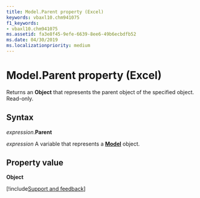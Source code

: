 ```yaml
---
title: Model.Parent property (Excel)
keywords: vbaxl10.chm941075
f1_keywords:
- vbaxl10.chm941075
ms.assetid: fa3e8f45-9efe-6639-8ee6-49b6ecbdfb52
ms.date: 04/30/2019
ms.localizationpriority: medium
---
```



# Model.Parent property (Excel)

Returns an **Object** that represents the parent object of the specified object. Read-only.


## Syntax

_expression_.**Parent**

_expression_ A variable that represents a **[Model](Excel.Model.md)** object.


## Property value

**Object**




[!include[Support and feedback](~/includes/feedback-boilerplate.md)]